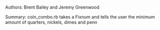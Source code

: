 Authors: Brent Bailey and Jeremy Greenwood

Summary: coin_combo.rb takes a Fixnum and tells the user the minimum amount of quarters, nickels, dimes and penn